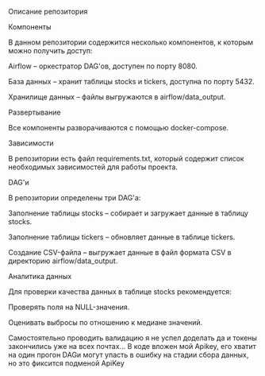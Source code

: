 Описание репозитория

Компоненты

В данном репозитории содержится несколько компонентов, к которым можно получить доступ:

Airflow – оркестратор DAG'ов, доступен по порту 8080.

База данных – хранит таблицы stocks и tickers, доступна по порту 5432.

Хранилище данных – файлы выгружаются в airflow/data_output.

Развертывание

Все компоненты разворачиваются с помощью docker-compose.

Зависимости

В репозитории есть файл requirements.txt, который содержит список необходимых зависимостей для работы проекта.

DAG'и

В репозитории определены три DAG'а:

Заполнение таблицы stocks – собирает и загружает данные в таблицу stocks.

Заполнение таблицы tickers – обновляет данные в таблице tickers.

Создание CSV-файла – выгружает данные в файл формата CSV в директорию airflow/data_output.

Аналитика данных

Для проверки качества данных в таблице stocks рекомендуется:

Проверять поля на NULL-значения.

Оценивать выбросы по отношению к медиане значений.


Самостоятельно проводить валидацию я не успел доделать да и токены закончились уже на всех почтах...
В коде вложен мой Apikey, его хватит на один прогон
DAGи могут упасть в ошибку на стадии сбора данных, но это фиксится подменой ApiKey
